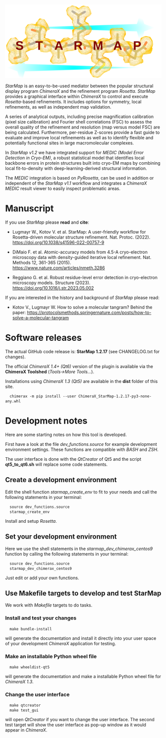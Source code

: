 <!-- ![StarMap Logo](file://sphinx/_images/starmap_logo.png){width=400px} -->
![StarMap Logo](sphinx/_images/starmap_logo.png)


*StarMap* is an easy-to-be-used mediator between the popular structural display program *ChimeraX* and the refinement program *Rosetta*.
*StarMap* provides a graphical interface within *ChimeraX* to control and execute *Rosetta*-based refinements. It includes options for symmetry,
local refinements, as well as independent map validation.

A series of analytical outputs, including precise magnification calibration (pixel size calibration) and Fourier shell correlations (FSC)
to assess the overall quality of the refinement and resolution (map versus model FSC) are being calculated.
Furthermore, per-residue Z-scores provide a fast guide to evaluate and improve local refinements as well as to identify flexible and
potentially functional sites in large macromolecular complexes.

In *StarMap v1.2* we have integrated support for *MEDIC (Model Error Detection in Cryo-EM)*,
a robust statistical model that identifies local backbone errors in protein structures built into cryo-EM maps
by combining local fit-to-density with deep-learning-derived structural information.

The *MEDIC* integration is based on *PyRosetta*, can be used in addition or independent of the *StarMap v1.1* workflow
and integrates a *ChimeraX MEDIC* result viewer to easily inspect problematic areas.

# Manuscript

If you use *StarMap* please **read** and **cite**:

- Lugmayr W., Kotov V. et al. StarMap: A user-friendly workflow for Rosetta-driven molecular structure refinement.
  Nat. Protoc. (2022). https://doi.org/10.1038/s41596-022-00757-9

- DiMaio F. et al. Atomic-accuracy models from 4.5-A cryo-electron microscopy data with density-guided iterative local refinement.
  Nat. Methods 12, 361-365 (2015). https://www.nature.com/articles/nmeth.3286
  
- Reggiano G. et al. Robust residue-level error detection in cryo-electron microscopy models.
  Structure (2023). https://doi.org/10.1016/j.str.2023.05.002

If you are interested in the history and background of *StarMap* please read:

- Kotov V., Lugmayr W. How to solve a molecular tangram? Behind the paper:
  https://protocolsmethods.springernature.com/posts/how-to-solve-a-molecular-tangram


# Software releases

The actual GitHub code release is: **StarMap 1.2.17** (see CHANGELOG.txt for changes).

The official *ChimeraX 1.4+ (Qt6)* version of the plugin is available via the **ChimeraX Toolshed** (*Tools->More Tools...*).

Installations using *ChimeraX 1.3 (Qt5)* are available in the **dist** folder of this site.
```
  chimerax -m pip install --user ChimeraX_StarMap-1.2.17-py3-none-any.whl
```

# Development notes

Here are some starting notes on how this tool is developed.

First have a look at the file *dev_functions.source* for example development environment settings. 
These functions are compatible with *BASH* and *ZSH*.

The user interface is done with the *QtCreator* of Qt5 and the script **qt5_to_qt6.sh** will replace some code statements.

## Create a development environment

Edit the shell function *starmap_create_env* to fit to your needs and call the following statements in your terminal:
```
  source dev_functions.source
  starmap_create_env
```
Install and setup *Rosetta*.

## Set your development environment

Here we use the shell statements in the *starmap_dev_chimerax_centos9* function by calling the following statements in your terminal:
```
  source dev_functions.source
  starmap_dev_chimerax_centos9
```

Just edit or add your own functions.

## Use Makefile targets to develop and test StarMap

We work with *Makefile* targets to do tasks.
	
### Install and test your changes

```
  make bundle-install
```
will generate the documentation and install it directly into your user space of your development *ChimeraX* application for testing.

### Make an installable Python wheel file
```
  make wheeldist-qt5
```
will generate the documentation and make a installable Python wheel file for *ChimeraX 1.3*.

### Change the user interface

```
  make qtcreator
  make test_gui
```
will open *QtCreator* if you want to change the user interface.
The second test target will show the user interface as pop-up window as it would appear in *ChimeraX*.





